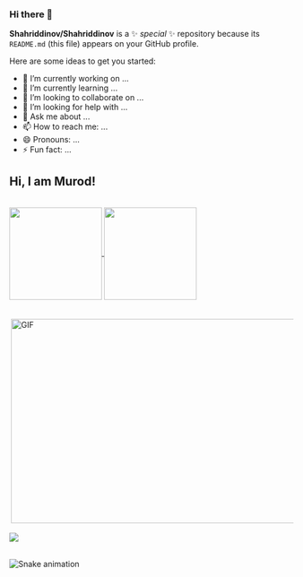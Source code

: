 ### Hi there 👋


**Shahriddinov/Shahriddinov** is a ✨ _special_ ✨ repository because its `README.md` (this file) appears on your GitHub profile.

Here are some ideas to get you started:

- 🔭 I’m currently working on ...
- 🌱 I’m currently learning ...
- 👯 I’m looking to collaborate on ...
- 🤔 I’m looking for help with ...
- 💬 Ask me about ...
- 📫 How to reach me: ...
- 😄 Pronouns: ...
- ⚡ Fun fact: ...

## Hi, I am Murod! 
</br>

 <div>
  <a href="https://github.com/Shahriddinov">
   <img align="center" height="165" src="https://github-readme-stats.vercel.app/api/top-langs/?username=Shahriddinov&layout=compact&langs_count=16&theme=dracula"/>
    <img align="center" height="165" src="https://github-readme-stats.vercel.app/api?username=Shahriddinov&show_icons=true&theme=dracula&include_all_commits=true&count_private=true&hide=issues"/>
</div>

  <!-- <div style="position:relative;width:fit-content;height:fit-content;">
      <iframe allow="autoplay;" allowfullscreen style="border:none" src="https://clipchamp.com/watch/Hv3l9YXUBbo/embed"
          width="640" height="360"></iframe>
  </div> -->

  </br>
  </br>
<div style='display:flex;' >
  <img align="right" alt="GIF" src="https://github.com/abhisheknaiidu/abhisheknaiidu/blob/master/code.gif?raw=true" width="540" height="365" />

<table>
  <tr>
    <td align="center" width="96">
        <img src="https://techstack-generator.vercel.app/js-icon.svg" alt="icon" width="65" height="65" />
      <br>Javascript
    </td>
    <td align="center" width="96">
        <img src="https://techstack-generator.vercel.app/graphql-icon.svg" alt="icon" width="65" height="65" />
      <br>GraphQL
    </td>
    <td align="center" width="96">
        <img src="https://techstack-generator.vercel.app/restapi-icon.svg" alt="icon" width="65" height="65" />
      <br>Rest
    </td>
  </tr>

  <tr>
    <td align="center" width="96"> 
        <img src="https://user-images.githubusercontent.com/25181517/192108372-f71d70ac-7ae6-4c0d-8395-51d8870c2ef0.png" width="48" height="48" alt="Git" />
      <br>Git
    </td>
    <td align="center" width="96">
        <img src="https://user-images.githubusercontent.com/25181517/192108374-8da61ba1-99ec-41d7-80b8-fb2f7c0a4948.png" width="48" height="48" alt="GitHub" />
      <br>Github
    </td>
    <td align="center"  width="96">
        <img src="https://skillicons.dev/icons?i=html" width="48" height="48" alt="HTML" />
      <br>HTML
    </td>
    </tr>
    <tr>
     <td align="center" width="96">
        <img src="https://skillicons.dev/icons?i=css" width="48" height="48" alt="css" />
      <br>CSS
    </td>
    <td align="center"  width="96">
        <img src="https://skillicons.dev/icons?i=bootstrap" width="48" height="48" alt="bootstrap" />
      <br>Bootstrap
    </td>
    <td align="center" width="96">
        <img src="https://skillicons.dev/icons?i=postgres" width="48" height="48" alt="PostgreSQL" />
      <br>PostgreSQL
    </td>
    </tr>
 <tr>
   <td align="center" width="96">
        <img src="https://skillicons.dev/icons?i=redis" width="48" height="48" alt="redis" />
      <br>redis
    </td>
        <td align="center" width="96">
        <img src="https://user-images.githubusercontent.com/25181517/192109061-e138ca71-337c-4019-8d42-4792fdaa7128.png" width="48" height="48" alt="Postman" />
      <br>Postman
    </td>
            <td align="center" width="96">
        <img src="https://skillicons.dev/icons?i=mysql" width="48" height="48" alt="mysql" />
      <br>MySQL
    </td>
 </tr>
</table>
</div>
  
</br>

<div> 
  <a href="https://t.me/murod2909" target="_blank"><img src="https://img.shields.io/badge/-Telegram-%230077B5?style=for-the-badge&logo=telegram&logoColor=white"  
  target='_blank'></a>
 </br>
</br>
 
  ![Snake animation](https://github.com/Shahriddinov/Shahriddinov/blob/output/github-contribution-grid-snake.svg)
 
</div>